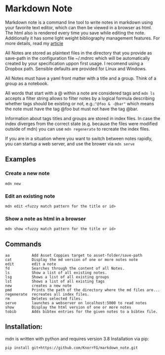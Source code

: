 # Markdown Note
Markdown note is a command line tool to write notes in markdown using your
favorite text editor, which can then be viewed in a browser as html. The html
also is rendered every time you save while editing the note. Additionally it
has some light weight bibliography management features. For more details, read
my [article](https://felix-knorr.net/posts/2021-04-28-mdn.html)

All Notes are stored as plaintext files in the directory that you provide
as save-path in the configuration file ~/.mdnrc which will be
automatically created by your specification uppon first usage.
I recomend using a Dropbox path. Sensible defaults are provided for Linux and
Windows.

All Notes must have a yaml front matter with a title and a group. Think of
a group as a notebook. 

All words that start with a @ within a note are considered tags and 
`mdn ls` accepts a filter string allows to filter notes by a logical formula
describing whether tags should be existing or not, e.g.:`"@foo & -@bar"`
which means the note must have the tag @foo but must not have the tag
@bar.

Information about tags titles and groups are stored in index files. In
case the index diverges from the correct state (e.g. because the files
were modified outside of mdn) you can use `mdn regenerate` to recreate the
index files.

If you are in a situation where you want to switch between notes rapidly, you
can startup a web server, and use the brower via `mdn serve`

## Examples
### Create a new note
```
mdn new
```

### Edit an existing note
```
mdn edit <fuzzy match pattern for the title or id>
```

### Show a note as html in a browser
```
mdn show <fuzzy match pattern for the title or id>
```

## Commands
``` 
aa          Add Asset Coppies target to asset-folder/save-path
cat         Display the md version of one or more notes note
edit        edit a note
fd          Searches through the content of all Notes.
ls          Show a list of all existing notes.
lsg         Shows a list of all existing groups
lst         Shows a list of all existing tags
new         creates a new note
pmd         Prints the path of the directory where the md files are...
regenerate  recreates all index files.
rm          Deletes selected files.
serve       launches a webserver on localhost:5000 to read notes
show        Display the html version of one or more notes 
tobib       Adds bibtex entries for the given notes to a bibtex file.
```
 
## Installation:
mdn is written with python and requires version 3.8
Installation via pip:
```
pip install git+https://github.com/KnorrFG/markdown_note.git
```
